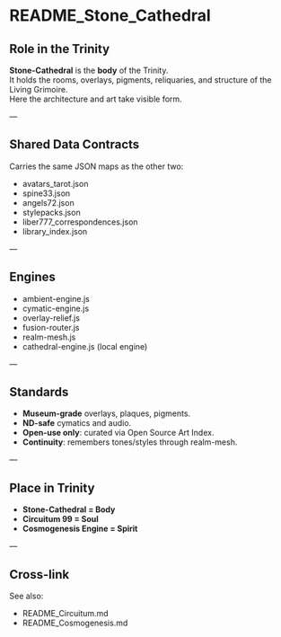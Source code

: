 # README_Stone_Cathedral

## Role in the Trinity
**Stone-Cathedral** is the **body** of the Trinity.  
It holds the rooms, overlays, pigments, reliquaries, and structure of the Living Grimoire.  
Here the architecture and art take visible form.

—

## Shared Data Contracts
Carries the same JSON maps as the other two:  
- avatars_tarot.json  
- spine33.json  
- angels72.json  
- stylepacks.json  
- liber777_correspondences.json  
- library_index.json  

—

## Engines
- ambient-engine.js  
- cymatic-engine.js  
- overlay-relief.js  
- fusion-router.js  
- realm-mesh.js  
- cathedral-engine.js (local engine)

—

## Standards
- **Museum-grade** overlays, plaques, pigments.  
- **ND-safe** cymatics and audio.  
- **Open-use only**: curated via Open Source Art Index.  
- **Continuity**: remembers tones/styles through realm-mesh.

—

## Place in Trinity
- **Stone-Cathedral = Body**  
- **Circuitum 99 = Soul**  
- **Cosmogenesis Engine = Spirit**  

—

## Cross-link
See also:  
- README_Circuitum.md  
- README_Cosmogenesis.md